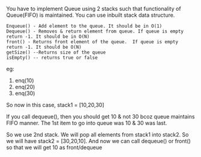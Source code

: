You have to implement Queue using 2 stacks such that functionality of Queue(FIFO) is maintained. 
You can use inbuilt stack data structure.
```
Enqueue() - Add element to the queue. It should be in O(1)
Dequeue() - Removes & return element from queue. If queue is empty return -1. It should be in O(N)
front() - Returns front element of the queue.  If queue is empty return -1. It should be O(N)
getSize() --Returns size of the queue
isEmpty() -- returns true or false
```

eg:

1. enq(10)
2. enq(20)
3. enq(30)

So now in this case, stack1 = [10,20,30]

If you call dequeue(), then you should get 10 & not 30 bcoz queue maintains FIFO manner. The 1st item to go into queue was 10 & 30 was last.

So we use 2nd stack. We will pop all elements from stack1 into stack2. So we will have stack2 = [30,20,10]. 
And now we can call dequeue() or front() so that we will get 10 as front/dequeue